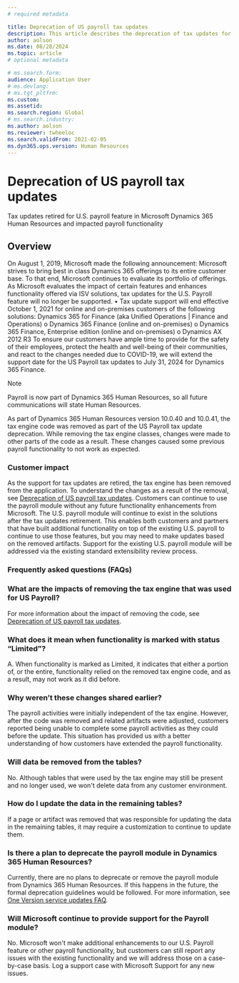 ```yaml
---
# required metadata

title: Deprecation of US payroll tax updates
description: This article describes the deprecation of tax updates for US payroll.
author: aolson
ms.date: 08/28/2024
ms.topic: article 
# optional metadata

# ms.search.form: 
audience: Application User
# ms.devlang: 
# ms.tgt_pltfrm: 
ms.custom: 
ms.assetid: 
ms.search.region: Global
# ms.search.industry: 
ms.author: aolson
ms.reviewer: twheeloc
ms.search.validFrom: 2021-02-05
ms.dyn365.ops.version: Human Resources
---
```


# Deprecation of US payroll tax updates
Tax updates retired for U.S. payroll feature in Microsoft Dynamics 365 Human Resources and impacted payroll functionality 

## Overview
On August 1, 2019, Microsoft made the following announcement: Microsoft strives to bring best in class Dynamics 365 offerings to its entire customer base. To that end, Microsoft continues to evaluate its portfolio
of offerings. As Microsoft evaluates the impact of certain features and enhances functionality offered via ISV solutions, tax updates for the U.S. Payroll feature will no longer be supported.
•	Tax update support will end effective October 1, 2021 for online and on-premises customers of the following solutions: Dynamics 365 for Finance (aka Unified Operations | Finance and Operations) 
    o	Dynamics 365 Finance (online and on-premises)
    o	Dynamics 365 Finance, Enterprise edition (online and on-premises) 
    o	Dynamics AX 2012 R3 
To ensure our customers have ample time to provide for the safety of their employees, protect the health and well-being of their communities, and react to the changes needed due to COVID-19, we will extend the 
support date for the US Payroll tax updates to July 31, 2024 for Dynamics 365 Finance. 

>[!NOTE]
> Payroll is now part of Dynamics 365 Human Resources, so all future communications will state Human Resources.

As part of Dynamics 365 Human Resources version 10.0.40 and 10.0.41, the tax engine code was removed as part of the US Payroll tax update deprecation. While removing the tax engine classes, changes were made to 
other parts of the code as a result. These changes caused some previous payroll functionality to not work as expected.

### Customer impact 
As the support for tax updates are retired, the tax engine has been removed from the application. To understand the changes as a result of the removal, see
[Deprecation of US payroll tax updates](noam-usa-deprecate-payroll-tax.md). Customers can continue to use the payroll module without any future functionality enhancements from Microsoft. The U.S. payroll module 
will continue to exist in the solutions after the tax updates retirement. This enables both customers and partners that have built additional functionality on top of the existing U.S. payroll to continue to use
those features, but you may need to make updates based on the removed artifacts. Support for the existing U.S. payroll module will be addressed via the existing standard extensibility review process. 


### Frequently asked questions (FAQs) 

### What are the impacts of removing the tax engine that was used for US Payroll? 
For more information about the impact of removing the code, see [Deprecation of US payroll tax updates](noam-usa-deprecate-payroll-tax.md).

### What does it mean when functionality is marked with status “Limited”?
A. When functionality is marked as Limited, it indicates that either a portion of, or the entire, functionality relied on the removed tax engine code, and as a result, may not work as it did before. 
 
### Why weren’t these changes shared earlier?
The payroll activities were initially independent of the tax engine. However, after the code was removed and related artifacts were adjusted, customers reported being unable to complete some payroll activities 
as they could before the update. This situation has provided us with a better understanding of how customers have extended the payroll functionality.

### Will data be removed from the tables?
No. Although tables that were used by the tax engine may still be present and no longer used, we won't delete data from any customer environment.

### How do I update the data in the remaining tables?
If a page or artifact was removed that was responsible for updating the data in the remaining tables, it may require a customization to continue to update them.

### Is there a plan to deprecate the payroll module in Dynamics 365 Human Resources?
Currently, there are no plans to deprecate or remove the payroll module from Dynamics 365 Human Resources. If this happens in the future, the formal deprecation guidelines would be followed. For more information,
see [One Version service updates FAQ](../dev-itpro/get-started/one-version.md). 

### Will Microsoft continue to provide support for the Payroll module?  
No. Microsoft won't make additional enhancements to our U.S. Payroll feature or other payroll functionality, but customers can still report any issues with the existing functionality and we will address those on 
a case-by-case basis. Log a support case with Microsoft Support for any new issues.



